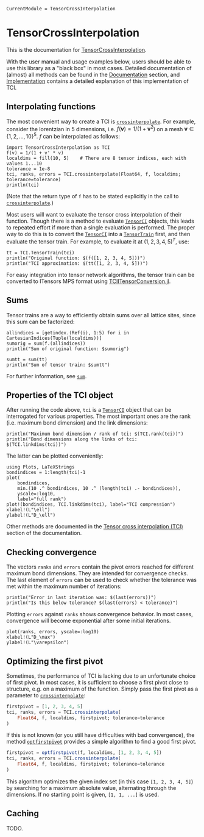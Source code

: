 ```@meta
CurrentModule = TensorCrossInterpolation
```

# TensorCrossInterpolation

This is the documentation for [TensorCrossInterpolation](https://gitlab.com/marc.ritter/TensorCrossInterpolation.jl).

With the user manual and usage examples below, users should be able to use this library as a "black box" in most cases. Detailed documentation of (almost) all methods can be found in the [Documentation](@ref) section, and [Implementation](@ref) contains a detailed explanation of this implementation of TCI.

## Interpolating functions

The most convenient way to create a TCI is [`crossinterpolate`](@ref). For example, consider the lorentzian in 5 dimensions, i.e. $f(\mathbf v) = 1/(1 + \mathbf v^2)$ on a mesh $\mathbf{v} \in \{1, 2, ..., 10\}^5$.
$f$ can be interpolated as follows:
```@example simple
import TensorCrossInterpolation as TCI
f(v) = 1/(1 + v' * v)
localdims = fill(10, 5)    # There are 8 tensor indices, each with values 1...10
tolerance = 1e-8
tci, ranks, errors = TCI.crossinterpolate(Float64, f, localdims; tolerance=tolerance)
println(tci)
```
(Note that the return type of `f` has to be stated explicitly in the call to [`crossinterpolate`](@ref).)

Most users will want to evaluate the tensor cross interpolation of their function. Though there is a method to evaluate [`TensorCI`](@ref) objects, this leads to repeated effort if more than a single evaluation is performed. The proper way to do this is to convert the [`TensorCI`](@ref) into a [`TensorTrain`](@ref) first, and then evaluate the tensor train. For example, to evaluate it at $(1, 2, 3, 4, 5)^T$, use:
```@example simple
tt = TCI.TensorTrain(tci)
println("Original function: $(f([1, 2, 3, 4, 5]))")
println("TCI approximation: $(tt([1, 2, 3, 4, 5]))")
```
For easy integration into tensor network algorithms, the tensor train can be converted to ITensors MPS format using [TCIITensorConversion.jl](https://gitlab.com/quanticstci/tciitensorconversion.jl).

## Sums

Tensor trains are a way to efficiently obtain sums over all lattice sites, since this sum can be factorized:
```@example simple
allindices = [getindex.(Ref(i), 1:5) for i in CartesianIndices(Tuple(localdims))]
sumorig = sum(f.(allindices))
println("Sum of original function: $sumorig")

sumtt = sum(tt)
println("Sum of tensor train: $sumtt")
```
For further information, see [`sum`](@ref).

## Properties of the TCI object

After running the code above, `tci` is a [`TensorCI`](@ref) object that can be interrogated for various properties. The most important ones are the rank (i.e. maximum bond dimension) and the link dimensions:
```@example simple
println("Maximum bond dimension / rank of tci: $(TCI.rank(tci))")
println("Bond dimensions along the links of tci: $(TCI.linkdims(tci))")
```
The latter can be plotted conveniently:
```@example simple
using Plots, LaTeXStrings
bondindices = 1:length(tci)-1
plot(
    bondindices,
    min.(10 .^ bondindices, 10 .^ (length(tci) .- bondindices)),
    yscale=:log10,
    label="full rank")
plot!(bondindices, TCI.linkdims(tci), label="TCI compression")
xlabel!(L"\ell")
ylabel!(L"D_\ell")
```
Other methods are documented in the [Tensor cross interpolation (TCI)](@ref) section of the documentation.

## Checking convergence

The vectors `ranks` and `errors` contain the pivot errors reached for different maximum bond dimensions. They are intended for convergence checks. The last element of `errors` can be used to check whether the tolerance was met within the maximum number of iterations:
```@example simple
println("Error in last iteration was: $(last(errors))")
println("Is this below tolerance? $(last(errors) < tolerance)")
```
Plotting `errors` against `ranks` shows convergence behavior. In most cases, convergence will become exponential after some initial iterations.
```@example simple
plot(ranks, errors, yscale=:log10)
xlabel!(L"D_\max")
ylabel!(L"\varepsilon")
```

## Optimizing the first pivot

Sometimes, the performance of TCI is lacking due to an unfortunate choice of first pivot. In most cases, it is sufficient to choose a first pivot close to structure, e.g. on a maximum of the function. Simply pass the first pivot as a parameter to [`crossinterpolate`](@ref):
```julia
firstpivot = [1, 2, 3, 4, 5]
tci, ranks, errors = TCI.crossinterpolate(
    Float64, f, localdims, firstpivot; tolerance=tolerance
)
```

If this is not known (or you still have difficulties with bad convergence), the method [`optfirstpivot`](@ref) provides a simple algorithm to find a good first pivot.
```julia
firstpivot = optfirstpivot(f, localdims, [1, 2, 3, 4, 5])
tci, ranks, errors = TCI.crossinterpolate(
    Float64, f, localdims, firstpivot; tolerance=tolerance
)
```
This algorithm optimizes the given index set (in this case `[1, 2, 3, 4, 5]`) by searching for a maximum absolute value, alternating through the dimensions. If no starting point is given, `[1, 1, ...]` is used.

## Caching
TODO.
